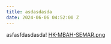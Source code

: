 ```yaml
---
title: asdasdasda
date: 2024-06-06 04:52:00 Z
---
```


asfasfdasdasda!
[HK-MBAH-SEMAR.png](/uploads/HK-MBAH-SEMAR.png)